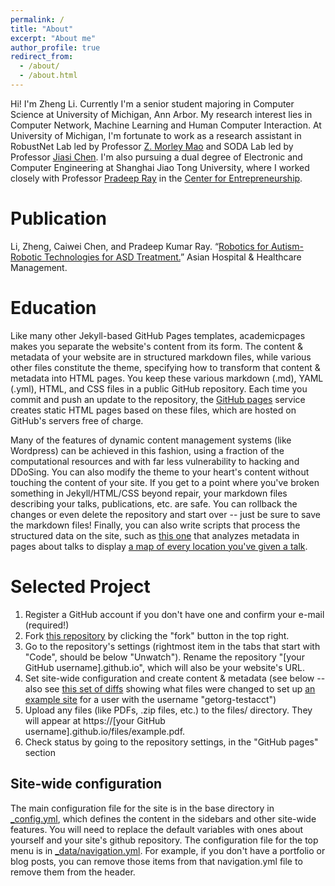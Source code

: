 ```yaml
---
permalink: /
title: "About"
excerpt: "About me"
author_profile: true
redirect_from:
  - /about/
  - /about.html
---
```


Hi! I'm Zheng Li. Currently I'm a senior student majoring in Computer Science at University of Michigan, Ann Arbor. My research interest lies in Computer Network, Machine Learning and Human Computer Interaction. At University of Michigan, I'm fortunate to work as a research assistant in RobustNet Lab led by Professor [Z. Morley Mao](https://web.eecs.umich.edu/~zmao/) and SODA Lab led by Professor [Jiasi Chen](https://jiasi.engin.umich.edu/). I'm also pursuing a dual degree of Electronic and Computer Engineering at Shanghai Jiao Tong University, where I worked closely with Professor [Pradeep Ray](https://sites.ji.sjtu.edu.cn/entrepreneurship/views/pradeep_bio.html) in the [Center for Entrepreneurship](https://sites.ji.sjtu.edu.cn/entrepreneurship/views/about.html).

# Publication

Li, Zheng, Caiwei Chen, and Pradeep Kumar Ray. “[Robotics for Autism- Robotic Technologies for ASD Treatment.](https://www.asianhhm.com/information-technology/robotics-for-autism)” Asian Hospital & Healthcare Management.

# Education

Like many other Jekyll-based GitHub Pages templates, academicpages makes you separate the website's content from its form. The content & metadata of your website are in structured markdown files, while various other files constitute the theme, specifying how to transform that content & metadata into HTML pages. You keep these various markdown (.md), YAML (.yml), HTML, and CSS files in a public GitHub repository. Each time you commit and push an update to the repository, the [GitHub pages](https://pages.github.com/) service creates static HTML pages based on these files, which are hosted on GitHub's servers free of charge.

Many of the features of dynamic content management systems (like Wordpress) can be achieved in this fashion, using a fraction of the computational resources and with far less vulnerability to hacking and DDoSing. You can also modify the theme to your heart's content without touching the content of your site. If you get to a point where you've broken something in Jekyll/HTML/CSS beyond repair, your markdown files describing your talks, publications, etc. are safe. You can rollback the changes or even delete the repository and start over -- just be sure to save the markdown files! Finally, you can also write scripts that process the structured data on the site, such as [this one](https://github.com/academicpages/academicpages.github.io/blob/master/talkmap.ipynb) that analyzes metadata in pages about talks to display [a map of every location you've given a talk](https://academicpages.github.io/talkmap.html).

# Selected Project

1. Register a GitHub account if you don't have one and confirm your e-mail (required!)
1. Fork [this repository](https://github.com/academicpages/academicpages.github.io) by clicking the "fork" button in the top right.
1. Go to the repository's settings (rightmost item in the tabs that start with "Code", should be below "Unwatch"). Rename the repository "[your GitHub username].github.io", which will also be your website's URL.
1. Set site-wide configuration and create content & metadata (see below -- also see [this set of diffs](http://archive.is/3TPas) showing what files were changed to set up [an example site](https://getorg-testacct.github.io) for a user with the username "getorg-testacct")
1. Upload any files (like PDFs, .zip files, etc.) to the files/ directory. They will appear at https://[your GitHub username].github.io/files/example.pdf.
1. Check status by going to the repository settings, in the "GitHub pages" section

## Site-wide configuration

The main configuration file for the site is in the base directory in [\_config.yml](https://github.com/academicpages/academicpages.github.io/blob/master/_config.yml), which defines the content in the sidebars and other site-wide features. You will need to replace the default variables with ones about yourself and your site's github repository. The configuration file for the top menu is in [\_data/navigation.yml](https://github.com/academicpages/academicpages.github.io/blob/master/_data/navigation.yml). For example, if you don't have a portfolio or blog posts, you can remove those items from that navigation.yml file to remove them from the header.
